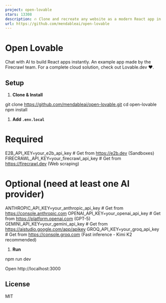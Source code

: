 ```yaml
---
project: open-lovable
stars: 13308
description: 🔥 Clone and recreate any website as a modern React app in seconds
url: https://github.com/mendableai/open-lovable
---
```


Open Lovable
============

Chat with AI to build React apps instantly. An example app made by the Firecrawl team. For a complete cloud solution, check out Lovable.dev ❤️.

Setup
-----

1.  **Clone & Install**

git clone https://github.com/mendableai/open-lovable.git
cd open-lovable
npm install

1.  **Add `.env.local`**

# Required
E2B\_API\_KEY\=your\_e2b\_api\_key  # Get from https://e2b.dev (Sandboxes)
FIRECRAWL\_API\_KEY\=your\_firecrawl\_api\_key  # Get from https://firecrawl.dev (Web scraping)

# Optional (need at least one AI provider)
ANTHROPIC\_API\_KEY\=your\_anthropic\_api\_key  # Get from https://console.anthropic.com
OPENAI\_API\_KEY\=your\_openai\_api\_key  # Get from https://platform.openai.com (GPT-5)
GEMINI\_API\_KEY\=your\_gemini\_api\_key  # Get from https://aistudio.google.com/app/apikey
GROQ\_API\_KEY\=your\_groq\_api\_key  # Get from https://console.groq.com (Fast inference - Kimi K2 recommended)

1.  **Run**

npm run dev

Open http://localhost:3000

License
-------

MIT
